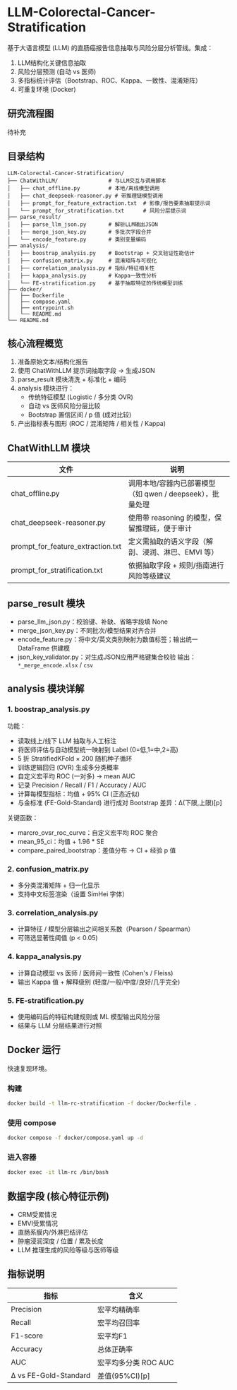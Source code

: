 # LLM-Colorectal-Cancer-Stratification

基于大语言模型 (LLM) 的直肠癌报告信息抽取与风险分层分析管线。集成：  
1) LLM结构化关键信息抽取  
2) 风险分层预测 (自动 vs 医师)  
3) 多指标统计评估（Bootstrap、ROC、Kappa、一致性、混淆矩阵）  
4) 可重复环境 (Docker)  

## 研究流程图

待补充

## 目录结构
```
LLM-Colorectal-Cancer-Stratification/
├── ChatWithLLM/                # 与LLM交互与调用脚本
│   ├── chat_offline.py         # 本地/离线模型调用
│   ├── chat_deepseek-reasoner.py # 带推理链模型调用
│   ├── prompt_for_feature_extraction.txt  # 影像/报告要素抽取提示词
│   └── prompt_for_stratification.txt      # 风险分层提示词
├── parse_result/
│   ├── parse_llm_json.py       # 解析LLM输出JSON
│   ├── merge_json_key.py       # 多批次字段合并
│   └── encode_feature.py       # 类别变量编码
├── analysis/
│   ├── boostrap_analysis.py    # Bootstrap + 交叉验证性能估计
│   ├── confusion_matrix.py     # 混淆矩阵与可视化
│   ├── correlation_analysis.py # 指标/特征相关性
│   ├── kappa_analysis.py       # Kappa一致性分析
│   └── FE-stratification.py    # 基于抽取特征的传统模型训练
├── docker/
│   ├── Dockerfile
│   ├── compose.yaml
│   ├── entrypoint.sh
│   └── README.md
└── README.md
```

## 核心流程概览
1. 准备原始文本/结构化报告  
2. 使用 ChatWithLLM 提示词抽取字段 → 生成JSON  
3. parse_result 模块清洗 + 标准化 + 编码  
4. analysis 模块进行：  
   - 传统特征模型 (Logistic / 多分类 OVR)  
   - 自动 vs 医师风险分层比较  
   - Bootstrap 置信区间 / p 值 (成对比较)  
5. 产出指标表与图形 (ROC / 混淆矩阵 / 相关性 / Kappa)  

## ChatWithLLM 模块
| 文件 | 说明 |
|------|------|
| chat_offline.py | 调用本地/容器内已部署模型（如 qwen / deepseek），批量处理 |
| chat_deepseek-reasoner.py | 使用带 reasoning 的模型，保留推理链，便于审计 |
| prompt_for_feature_extraction.txt | 定义需抽取的语义字段（解剖、浸润、淋巴、EMVI 等） |
| prompt_for_stratification.txt | 依据抽取字段 + 规则/指南进行风险等级建议 |



## parse_result 模块
- parse_llm_json.py：校验键、补缺、省略字段填 None  
- merge_json_key.py：不同批次/模型结果对齐合并  
- encode_feature.py：将中文/英文类别映射为数值标签；输出统一 DataFrame 供建模  
- json_key_validator.py：对生成JSON应用严格键集合校验 
输出：`*_merge_encode.xlsx` / `csv`

## analysis 模块详解

### 1. boostrap_analysis.py
功能：  
- 读取线上/线下 LLM 抽取与人工标注  
- 将医师评估与自动模型统一映射到 Label (0=低,1=中,2=高)  
- 5 折 StratifiedKFold × 200 随机种子循环  
- 训练逻辑回归 (OVR) 生成多分类概率  
- 自定义宏平均 ROC (一对多) → mean AUC  
- 记录 Precision / Recall / F1 / Accuracy / AUC  
- 计算每模型指标：均值 + 95% CI (正态近似)  
- 与金标准 (FE-Gold-Standard) 进行成对 Bootstrap 差异：Δ(下限,上限)[p]  

关键函数：  
- marcro_ovsr_roc_curve：自定义宏平均 ROC 聚合  
- mean_95_ci：均值 + 1.96 * SE  
- compare_paired_bootstrap：差值分布 → CI + 经验 p 值  


### 2. confusion_matrix.py
- 多分类混淆矩阵 + 归一化显示  
- 支持中文标签渲染（设置 SimHei 字体）  

### 3. correlation_analysis.py
- 计算特征 / 模型分层输出之间相关系数（Pearson / Spearman）  
- 可筛选显著性阈值 (p < 0.05)  

### 4. kappa_analysis.py
- 计算自动模型 vs 医师 / 医师间一致性 (Cohen's / Fleiss)  
- 输出 Kappa 值 + 解释级别 (轻度/一般/中度/良好/几乎完全)  

### 5. FE-stratification.py
- 使用编码后的特征构建规则或 ML 模型输出风险分层  
- 结果与 LLM 分层结果进行对照  

## Docker 运行
快速复现环境。

### 构建
```bash
docker build -t llm-rc-stratification -f docker/Dockerfile .
```

### 使用 compose
```bash
docker compose -f docker/compose.yaml up -d
```

### 进入容器
```bash
docker exec -it llm-rc /bin/bash
```


## 数据字段 (核心特征示例)
- CRM受累情况  
- EMVI受累情况  
- 直肠系膜内/外淋巴结评估  
- 肿瘤浸润深度 / 位置 / 累及长度  
- LLM 推理生成的风险等级与医师等级  

## 指标说明
| 指标 | 含义 |
|------|------|
| Precision | 宏平均精确率 |
| Recall | 宏平均召回率 |
| F1-score | 宏平均F1 |
| Accuracy | 总体正确率 |
| AUC | 宏平均多分类 ROC AUC |
| Δ vs FE-Gold-Standard | 差值(95%CI)[p] |
